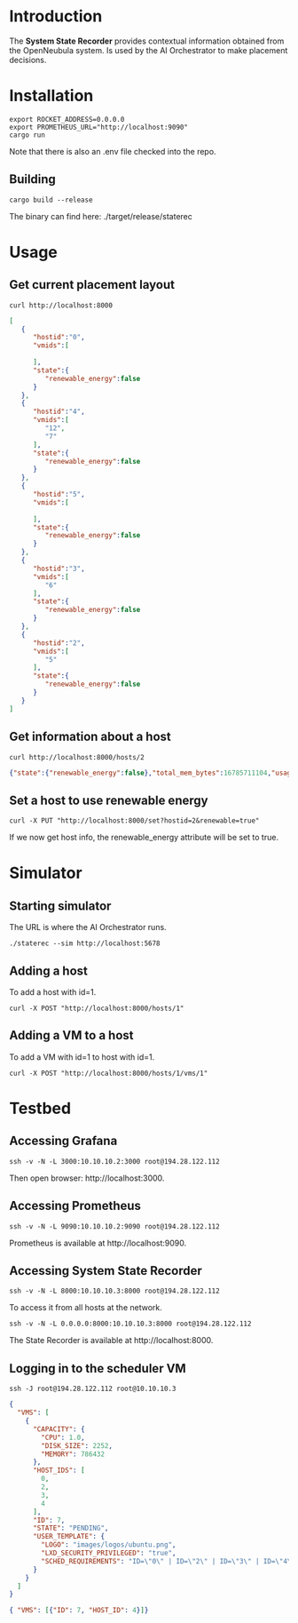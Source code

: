 # Introduction
The **System State Recorder** provides contextual information obtained from the OpenNeubula system. Is used by the AI Orchestrator to make placement decisions. 

# Installation
```console
export ROCKET_ADDRESS=0.0.0.0
export PROMETHEUS_URL="http://localhost:9090"
cargo run
```
Note that there is also an .env file checked into the repo.

## Building
```console
cargo build --release
```
The binary can find here: ./target/release/staterec

# Usage 
## Get current placement layout
```console
curl http://localhost:8000
```
```json
[
   {
      "hostid":"0",
      "vmids":[
         
      ],
      "state":{
         "renewable_energy":false
      }
   },
   {
      "hostid":"4",
      "vmids":[
         "12",
         "7"
      ],
      "state":{
         "renewable_energy":false
      }
   },
   {
      "hostid":"5",
      "vmids":[
         
      ],
      "state":{
         "renewable_energy":false
      }
   },
   {
      "hostid":"3",
      "vmids":[
         "6"
      ],
      "state":{
         "renewable_energy":false
      }
   },
   {
      "hostid":"2",
      "vmids":[
         "5"
      ],
      "state":{
         "renewable_energy":false
      }
   }
]
```

## Get information about a host
```console
curl http://localhost:8000/hosts/2
```
```json
{"state":{"renewable_energy":false},"total_mem_bytes":16785711104,"usage_mem_bytes":805306368,"cpu_total":1600,"cpu_usage":100,"powerstate":2,"vms":"2"}
```

## Set a host to use renewable energy
```console
curl -X PUT "http://localhost:8000/set?hostid=2&renewable=true"
```

If we now get host info, the renewable_energy attribute will be set to true.

# Simulator
## Starting simulator
The URL is where the AI Orchestrator runs.
```console
./staterec --sim http://localhost:5678   
```

## Adding a host
To add a host with id=1.
```console
curl -X POST "http://localhost:8000/hosts/1"
```

## Adding a VM to a host
To add a VM with id=1 to host with id=1.
```console
curl -X POST "http://localhost:8000/hosts/1/vms/1"
```

# Testbed
## Accessing Grafana
```console
ssh -v -N -L 3000:10.10.10.2:3000 root@194.28.122.112
```

Then open browser: http://localhost:3000.

## Accessing Prometheus
```console
ssh -v -N -L 9090:10.10.10.2:9090 root@194.28.122.112
```

Prometheus is available at http://localhost:9090.

## Accessing System State Recorder
```console
ssh -v -N -L 8000:10.10.10.3:8000 root@194.28.122.112
```

To access it from all hosts at the network.
```console
ssh -v -N -L 0.0.0.0:8000:10.10.10.3:8000 root@194.28.122.112
```

The State Recorder is available at http://localhost:8000.

## Logging in to the scheduler VM
```console
ssh -J root@194.28.122.112 root@10.10.10.3
```

```json
{
  "VMS": [
    {
      "CAPACITY": {
        "CPU": 1.0,
        "DISK_SIZE": 2252,
        "MEMORY": 786432
      },
      "HOST_IDS": [
        0,
        2,
        3,
        4
      ],
      "ID": 7,
      "STATE": "PENDING",
      "USER_TEMPLATE": {
        "LOGO": "images/logos/ubuntu.png",
        "LXD_SECURITY_PRIVILEGED": "true",
        "SCHED_REQUIREMENTS": "ID=\"0\" | ID=\"2\" | ID=\"3\" | ID=\"4\""
      }
    }
  ]
}
```

```json
{ "VMS": [{"ID": 7, "HOST_ID": 4}]}
```
